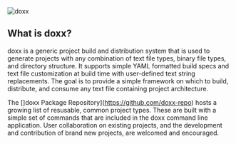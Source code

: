 <img src="https://raw.githubusercontent.com/chrissimpkins/doxx-docs-server/master/img/doxx-header.png" alt="doxx">

## What is doxx?

doxx is a generic project build and distribution system that is used to generate projects with any combination of text file types, binary file types, and directory structure. It supports simple YAML formatted build specs and text file customization at build time with user-defined text string replacements. The goal is to provide a simple framework on which to build, distribute, and consume any text file containing project architecture.

The []doxx Package Repository](https://github.com/doxx-repo) hosts a growing list of resusable, common project types. These are built with a simple set of commands that are included in the doxx command line application. User collaboration on existing projects, and the development and contribution of brand new projects, are welcomed and encouraged.